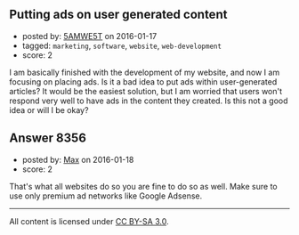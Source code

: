 ## Putting ads on user generated content

- posted by: [5AMWE5T](https://stackexchange.com/users/4050684/5amwe5t) on 2016-01-17
- tagged: `marketing`, `software`, `website`, `web-development`
- score: 2

I am basically finished with the development of my website, and now I am focusing on placing ads. Is it a bad idea to put ads within user-generated articles? It would be the easiest solution, but I am worried that users won't respond very well to have ads in the content they created. Is this not a good idea or will I be okay?


## Answer 8356

- posted by: [Max](https://stackexchange.com/users/7378591/max) on 2016-01-18
- score: 2

That's what all websites do so you are fine to do so as well. Make sure to use only premium ad networks like Google Adsense.



---

All content is licensed under [CC BY-SA 3.0](https://creativecommons.org/licenses/by-sa/3.0/).
